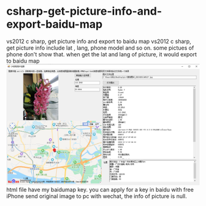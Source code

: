 # csharp-get-picture-info-and-export-baidu-map
vs2012 c sharp, get picture info and export to baidu map
vs2012 c sharp, get picture info include lat , lang, phone model and so on.
some pictues of phone don't show that.
when get the lat and lang of picture, it would export to baidu map
![img](https://github.com/lukejames100/csharp-get-picture-info-and-export-baidu-map/blob/main/wx_20210201150400.png)
html file have my baidumap key. you can apply for a key in baidu with free
iPhone send original image to pc with wechat, the info of picture is null.
